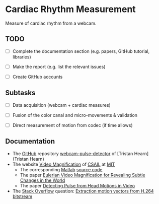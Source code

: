 # Cardiac Rhythm Measurement
Measure of cardiac rhythm from a webcam.


## TODO
- [ ] Complete the documentation section (e.g. papers, GitHub tutorial, libraries)
- [ ] Make the report (e.g. list the relevant issues)
- [ ] Create GitHub accounts


## Subtasks
- [ ] Data acquisition (webcam + cardiac measures)
- [ ] Fusion of the color canal and micro-movements & validation
- [ ] Direct measurement of motion from codec (if time allows)


## Documentation

- The [GitHub](https://github.com/) repository [webcam-pulse-detector](https://github.com/thearn/webcam-pulse-detector) of [Tristan Hearn](Tristan Hearn)
- The website [Video Magnification](http://people.csail.mit.edu/mrub/vidmag/) of [CSAIL](https://www.csail.mit.edu/) at [MIT](http://web.mit.edu/)
  - The corresponding [Matlab](http://www.mathworks.com/products/matlab/) [source code](http://people.csail.mit.edu/mrub/evm/code/EVM_Matlab-1.1.zip)
  - The paper [Eulerian Video Magnification for Revealing Subtle Changes in the World](http://people.csail.mit.edu/mrub/papers/vidmag.pdf)
  - The paper [Detecting Pulse from Head Motions in Video](http://people.csail.mit.edu/mrub/vidmag/papers/Balakrishnan_Detecting_Pulse_from_2013_CVPR_paper.pdf)
- The [Stack Overflow](http://stackoverflow.com/) question: [Extraction motion vectors from H.264 bitstream](http://stackoverflow.com/questions/31556421/extraction-motion-vectors-from-h-264-bitstream)
